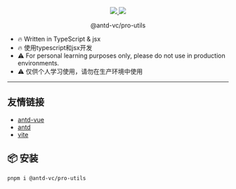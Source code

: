 <p align="center">
  <a href="https://www.npmjs.org/package/@antd-vc/pro-utils">
    <img src="https://img.shields.io/npm/v/@antd-vc/pro-utils.svg">
  </a>
  <a href="https://npmcharts.com/compare/@antd-vc/pro-utils?minimal=true">
    <img src="https://img.shields.io/npm/dm/@antd-vc/pro-utils.svg">
  </a>
  <br>
</p>

<p align="center">@antd-vc/pro-utils</p>

- 🔥 Written in TypeScript & jsx
- 🔥 使用typescript和jsx开发
- ⚠️ For personal learning purposes only, please do not use in production environments.
- ⚠️ 仅供个人学习使用，请勿在生产环境中使用

---

## 友情链接

- [antd-vue](https://github.com/VueComponent/ant-design-vue)
- [antd](https://github.com/ant-design/ant-design)
- [vite](https://github.com/vitejs/vite)

## 📦 安装

```bash
pnpm i @antd-vc/pro-utils
```
